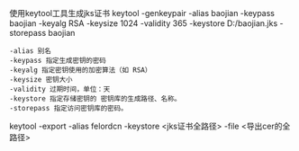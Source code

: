 使用keytool工具生成jks证书
keytool -genkeypair -alias baojian -keypass baojian -keyalg RSA -keysize 1024 -validity 365 -keystore D:/baojian.jks -storepass baojian
````
-alias 别名
-keypass 指定生成密钥的密码
-keyalg 指定密钥使用的加密算法（如 RSA）
-keysize 密钥大小
-validity 过期时间，单位：天
-keystore 指定存储密钥的 密钥库的生成路径、名称。
-storepass 指定访问密钥库的密码。
````
keytool -export -alias felordcn -keystore <jks证书全路径>  -file <导出cer的全路径>
